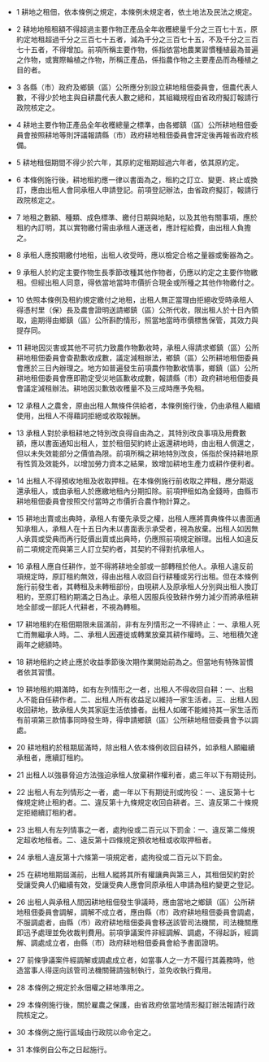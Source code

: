 * 1 耕地之租佃，依本條例之規定，本條例未規定者，依土地法及民法之規定。

* 2 耕地地租租額不得超過主要作物正產品全年收穫總量千分之三百七十五，原約定地租超過千分之三百七十五者，減為千分之三百七十五，不及千分之三百七十五者，不得增加。前項所稱主要作物，係指依當地農業習慣種植最為普遍之作物，或實際輪植之作物，所稱正產品，係指農作物之主要產品而為種植之目的者。

* 3 各縣（市）政府及鄉鎮（區）公所應分別設立耕地租佃委員會，佃農代表人數，不得少於地主與自耕農代表人數之總和，其組織規程由省政府擬訂報請行政院核定之。

* 4 耕地主要作物正產品全年收穫總量之標準，由各鄉鎮（區）公所耕地租佃委員會按照耕地等則評議報請縣（市）政府耕地租佃委員會評定後再報省政府核備。

* 5 耕地租佃期間不得少於六年，其原約定租期超過六年者，依其原約定。

* 6 本條例施行後，耕地租約應一律以書面為之，租約之訂立、變更、終止或換訂，應由出租人會同承租人申請登記。前項登記辦法，由省政府擬訂，報請行政院核定之。

* 7 地租之數額、種類、成色標準、繳付日期與地點，以及其他有關事項，應於租約內訂明，其以實物繳付需由承租人運送者，應計程給費，由出租人負擔之。

* 8 承租人應按期繳付地租，出租人收受時，應以檢定合格之量器或衡器為之。

* 9 承租人於約定主要作物生長季節改種其他作物者，仍應以約定之主要作物繳租。但經出租人同意，得依當地當時市價折合現金或所種之其他作物繳付之。

* 10 依照本條例及租約規定繳付之地租，出租人無正當理由拒絕收受時承租人得憑村里（保）長及農會證明送請鄉鎮（區）公所代收，限出租人於十日內領取，逾期得由鄉鎮（區）公所斟酌情形，照當地當時市價標售保管，其效力與提存同。

* 11 耕地因災害或其他不可抗力致農作物歉收時，承租人得請求鄉鎮（區）公所耕地租佃委員會查勘歉收成數，議定減租辦法，鄉鎮（區）公所耕地租佃委員會應於三日內辦理之。地方如普遍發生前項農作物歉收情事，鄉鎮（區）公所耕地租佃委員會應即勘定受災地區歉收成數，報請縣（市）政府耕地租佃委員會議定減租辦法。耕地因災歉致收穫量不及三成時應予免租。

* 12 承租人之農舍，原由出租人無條件供給者，本條例施行後，仍由承租人繼續使用，出租人不得藉詞拒絕或收取報酬。

* 13 承租人對於承租耕地之特別改良得自由為之，其特別改良事項及用費數額，應以書面通知出租人，並於租佃契約終止返還耕地時，由出租人償還之，但以未失效能部分之價值為限。前項所稱之耕地特別改良，係指於保持耕地原有性質及效能外，以增加勞力資本之結果，致增加耕地生產力或耕作便利者。

* 14 出租人不得預收地租及收取押租。在本條例施行前收取之押租，應分期返還承租人，或由承租人於應繳地租內分期扣除。前項押租如為金錢時，由縣市耕地租佃委員會按照交付當時之市價折合農作物計算之。

* 15 耕地出賣或出典時，承租人有優先承受之權，出租人應將賣典條件以書面通知承租人，承租人在十五日內未以書面表示承受者，視為放棄。出租人如因無人承買或受典而再行貶價出賣或出典時，仍應照前項規定辦理。出租人如違反前二項規定而與第三人訂立契約者，其契約不得對抗承租人。

* 16 承租人應自任耕作，並不得將耕地全部或一部轉租於他人。承租人違反前項規定時，原訂租約無效，得由出租人收回自行耕種或另行出租。但在本條例施行前發生者，其轉租及未轉租部份，由現耕人及原承租人分別與出租人換訂租約，至原訂租約期滿之日為止。承租人因服兵役致耕作勞力減少而將承租耕地全部或一部託人代耕者，不視為轉租。

* 17 耕地租約在租佃期限未屆滿前，非有左列情形之一不得終止：一、承租人死亡而無繼承人時。二、承租人因遷徙或轉業放棄其耕作權時。三、地租積欠達兩年之總額時。

* 18 耕地租約之終止應於收益季節後次期作業開始前為之。但當地有特殊習慣者依其習慣。

* 19 耕地租約期滿時，如有左列情形之一者，出租人不得收回自耕：一、出租人不能自任耕作者。二、出租人所有收益足以維持一家生活者。三、出租人因收回耕地，致承租人失其家庭生活依據者。出租人如確不能維持其一家生活而有前項第三款情事同時發生時，得申請鄉鎮（區）公所耕地租佃委員會予以調處。

* 20 耕地租約於租期屆滿時，除出租人依本條例收回自耕外，如承租人願繼續承租者，應續訂租約。

* 21 出租人以強暴脅迫方法強迫承租人放棄耕作權利者，處三年以下有期徒刑。

* 22 出租人有左列情形之一者，處一年以下有期徒刑或拘役：一、違反第十七條規定終止租約者。二、違反第十九條規定收回自耕者。三、違反第二十條規定拒絕續訂租約者。

* 23 出租人有左列情事之一者，處拘役或二百元以下罰金：一、違反第二條規定超收地租者。二、違反第十四條規定預收地租或收取押租者。

* 24 承租人違反第十六條第一項規定者，處拘役或二百元以下罰金。

* 25 在耕地租期屆滿前，出租人縱將其所有權讓典與第三人，其租佃契約對於受讓受典人仍繼續有效，受讓受典人應會同原承租人申請為租約變更之登記。

* 26 出租人與承租人間因耕地租佃發生爭議時，應由當地之鄉鎮（區）公所耕地租佃委員會調解，調解不成立者，應由縣（市）政府耕地租佃委員會調處，不服調處者，由縣（市）政府耕地租佃委員會移送該管司法機關，司法機關應即迅予處理並免收裁判費用。前項爭議案件非經調解、調處，不得起訴，經調解、調處成立者，由縣（市）政府耕地租佃委員會給予書面證明。

* 27 前條爭議案件經調解或調處成立者，如當事人之一方不履行其義務時，他造當事人得逕向該管司法機關聲請強制執行，並免收執行費用。

* 28 本條例之規定於永佃權之耕地準用之。

* 29 本條例施行後，關於雇農之保護，由省政府依當地情形擬訂辦法報請行政院核定之。

* 30 本條例之施行區域由行政院以命令定之。

* 31 本條例自公布之日起施行。

